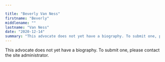 ```yaml
---

title: "Beverly Van Ness"
firstname: "Beverly"
middlename: ""
lastname: "Van Ness"
date: "2020-12-14"
summary: "This advocate does not yet have a biography. To submit one, please contact the site administrator."
---
```

This advocate does not yet have a biography. To submit one, please contact the site administrator.

